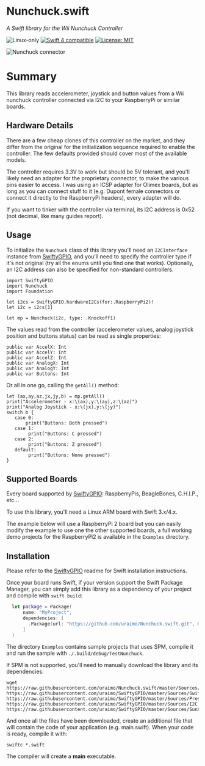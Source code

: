 # Nunchuck.swift

*A Swift library for the Wii Nunchuck Controller*

<p>
<img src="https://img.shields.io/badge/os-linux-green.svg?style=flat" alt="Linux-only" />
<a href="https://developer.apple.com/swift"><img src="https://img.shields.io/badge/swift4-compatible-4BC51D.svg?style=flat" alt="Swift 4 compatible" /></a>
<a href="https://raw.githubusercontent.com/uraimo/Nunchuck.swift/master/LICENSE"><img src="http://img.shields.io/badge/license-MIT-blue.svg?style=flat" alt="License: MIT" /></a>
</p>
 
![Nunchuck connector](https://github.com/uraimo/Nunchuck.swift/raw/master/nunchuck.png)

# Summary

This library reads accelerometer, joystick and button values from a Wii nunchuck controller connected via I2C to your RaspberryPi or similar boards.

## Hardware Details

There are a few cheap clones of this controller on the market, and they differ from the original for the initialization sequence required to enable the controller. 
The few defaults provided should cover most of the available models.

The controller requires 3.3V to work but should be 5V tolerant, and you'll likely need an adapter for the proprietary connector, to make the various pins easier to access. I was using an ICSP adapter for Olimex boards, but as long as you can connect stuff to it (e.g. Dupont female connectors or connect it directly to the RaspberryPi headers), every adapter will do.

If you want to tinker with the controller via terminal, its I2C address is 0x52 (not decimal, like many guides report).  

## Usage
  
To initialize the `Nunchuck` class of this library you'll need an `I2CInterface` instance from [SwiftyGPIO](https://github.com/uraimo/SwiftyGPIO), and you'll need to specify the controller type if it's not original (try all the enums until you find one that works). Optionally, an I2C address can also be specified for non-standard controllers.

```
import SwiftyGPIO
import Nunchuck
import Foundation

let i2cs = SwiftyGPIO.hardwareI2Cs(for:.RaspberryPi2)!
let i2c = i2cs[1]

let mp = Nunchuck(i2c, type: .Knockoff1)
```

The values read from the controller (accelerometer values, analog joystick position and buttons status) can be read as single properties:

```
public var AccelX: Int
public var AccelY: Int
public var AccelZ: Int
public var AnalogX: Int
public var AnalogY: Int
public var Buttons: Int
```

Or all in one go, calling the `getAll()` method:

```
let (ax,ay,az,jx,jy,b) = mp.getAll()
print("Accelerometer - x:\(ax),y:\(ay),z:\(az)")
print("Analog Joystick - x:\(jx),y:\(jy)")
switch b {
   case 0:
       print("Buttons: Both pressed")
   case 1:
        print("Buttons: C pressed")
   case 2:
        print("Buttons: Z pressed")
   default:
        print("Buttons: None pressed")
}
```



## Supported Boards

Every board supported by [SwiftyGPIO](https://github.com/uraimo/SwiftyGPIO): RaspberryPis, BeagleBones, C.H.I.P., etc...

To use this library, you'll need a Linux ARM board with Swift 3.x/4.x.

The example below will use a RaspberryPi 2 board but you can easily modify the example to use one the other supported boards, a full working demo projects for the RaspberryPi2 is available in the `Examples` directory.


## Installation

Please refer to the [SwiftyGPIO](https://github.com/uraimo/SwiftyGPIO) readme for Swift installation instructions.

Once your board runs Swift, if your version support the Swift Package Manager, you can simply add this library as a dependency of your project and compile with `swift build`:

```swift
  let package = Package(
      name: "MyProject",
      dependencies: [
        .Package(url: "https://github.com/uraimo/Nunchuck.swift.git", majorVersion: 2),
      ]
  ) 
```

The directory `Examples` contains sample projects that uses SPM, compile it and run the sample with `./.build/debug/TestNunchuck`.

If SPM is not supported, you'll need to manually download the library and its dependencies: 

    wget https://raw.githubusercontent.com/uraimo/Nunchuck.swift/master/Sources/Nunchuck.swift https://raw.githubusercontent.com/uraimo/SwiftyGPIO/master/Sources/SwiftyGPIO.swift https://raw.githubusercontent.com/uraimo/SwiftyGPIO/master/Sources/Presets.swift https://raw.githubusercontent.com/uraimo/SwiftyGPIO/master/Sources/I2C.swift https://raw.githubusercontent.com/uraimo/SwiftyGPIO/master/Sources/SunXi.swift  

And once all the files have been downloaded, create an additional file that will contain the code of your application (e.g. main.swift). When your code is ready, compile it with:

    swiftc *.swift

The compiler will create a **main** executable.

